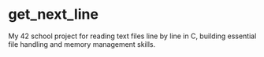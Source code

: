 # get_next_line
My 42 school project for reading text files line by line in C, building essential file handling and memory management skills.
